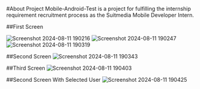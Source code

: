 #About Project
Mobile-Android-Test is a project for fulfilling the internship requirement recruitment process as the Suitmedia Mobile Developer Intern.

##First Screen

![Screenshot 2024-08-11 190216](https://github.com/user-attachments/assets/617fef2f-daca-4596-b159-16d0ae81d5d5) ![Screenshot 2024-08-11 190247](https://github.com/user-attachments/assets/17f9d646-696a-4075-b43a-f83ec5dda12a) 
![Screenshot 2024-08-11 190319](https://github.com/user-attachments/assets/e4b31a7b-e141-45ee-a08e-d285f237393f)

##Second Screen
![Screenshot 2024-08-11 190343](https://github.com/user-attachments/assets/f669cb90-bfd9-4440-bb8b-ff6ad86e5bbf)


##Third Screen
![Screenshot 2024-08-11 190403](https://github.com/user-attachments/assets/950225b8-4483-4b70-8eb8-46e26c3cbde6)

##Second Screen With Selected User
![Screenshot 2024-08-11 190425](https://github.com/user-attachments/assets/3cc0af31-6e27-4a69-afb6-12e0b5f5872b)
